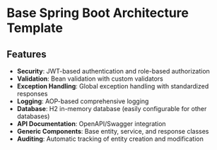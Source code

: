 # Base Spring Boot Architecture Template

## Features

- **Security**: JWT-based authentication and role-based authorization
- **Validation**: Bean validation with custom validators
- **Exception Handling**: Global exception handling with standardized responses
- **Logging**: AOP-based comprehensive logging
- **Database**: H2 in-memory database (easily configurable for other databases)
- **API Documentation**: OpenAPI/Swagger integration
- **Generic Components**: Base entity, service, and response classes
- **Auditing**: Automatic tracking of entity creation and modification
